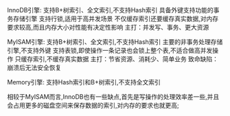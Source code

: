 InnoDB引擎: 支持B+树索引、全文索引,不支持Hash索引
           具备外键支持功能的事务存储引擎
           支持行锁,适用于高并发场景
           不仅缓存索引还要缓存真实数据,对内存要求较高,而且内存大小对性能有决定性影响
           主打：并发写、事务、更大资源

MyISAM引擎: 支持B+树索引、全文索引,不支持Hash索引
           主要的非事务处理存储引擎,不支持外键
           支持表锁,即使操作一条记录也会锁上整个表,不适合做高并发操作
           只缓存索引,不缓存真实数据
           主打：节省资源、消耗少、简单业务
           致命缺陷：崩溃后无法安全恢复

Memory引擎: 支持Hash索引和B+树索引,不支持全文索引

相较于MyISAM而言,InnoDB也有一些缺点,首先是写操作的处理效率差一些,并且会占用更多的磁盘空间来保存数据的索引,对内存的要求也就更高;
